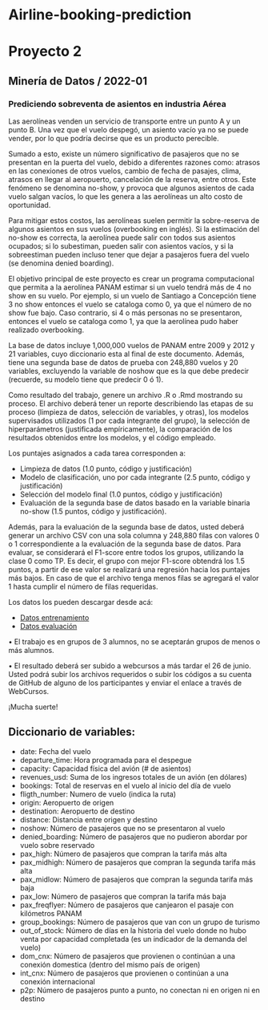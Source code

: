 # Airline-booking-prediction

# Proyecto 2
## Minería de Datos / 2022-01
### Prediciendo sobreventa de asientos en industria Aérea

Las aerolíneas venden un servicio de transporte entre un punto A y un punto B. Una vez que el vuelo
despegó, un asiento vacío ya no se puede vender, por lo que podría decirse que es un producto perecible.

Sumado a esto, existe un número significativo de pasajeros que no se presentan en la puerta del vuelo,
debido a diferentes razones como: atrasos en las conexiones de otros vuelos, cambio de fecha de pasajes,
clima, atrasos en llegar al aeropuerto, cancelación de la reserva, entre otros. Este fenómeno se denomina
no-show, y provoca que algunos asientos de cada vuelo salgan vacíos, lo que les genera a las aerolíneas
un alto costo de oportunidad.

Para mitigar estos costos, las aerolíneas suelen permitir la sobre-reserva de algunos asientos en sus vuelos
(overbooking en inglés). Si la estimación del no-show es correcta, la aerolínea puede salir con todos sus
asientos ocupados; si lo subestiman, pueden salir con asientos vacíos, y si la sobreestiman pueden incluso
tener que dejar a pasajeros fuera del vuelo (se denomina denied boarding).

El objetivo principal de este proyecto es crear un programa computacional que permita a la aerolínea
PANAM estimar si un vuelo tendrá más de 4 no show en su vuelo. Por ejemplo, si un vuelo de Santiago a
Concepción tiene 3 no show entonces el vuelo se cataloga como 0, ya que el número de no show fue bajo.
Caso contrario, si 4 o más personas no se presentaron, entonces el vuelo se cataloga como 1, ya que la
aerolínea pudo haber realizado overbooking.

La base de datos incluye 1,000,000 vuelos de PANAM entre 2009 y 2012 y 21 variables, cuyo diccionario
esta al final de este documento. Además, tiene una segunda base de datos de prueba con 248,880 vuelos
y 20 variables, excluyendo la variable de noshow que es la que debe predecir (recuerde, su modelo tiene
que predecir 0 ó 1).

Como resultado del trabajo, genere un archivo .R o .Rmd mostrando su proceso. El archivo deberá tener
un reporte describiendo las etapas de su proceso (limpieza de datos, selección de variables, y otras), los
modelos supervisados utilizados (1 por cada integrante del grupo), la selección de hiperparámetros
(justificada empíricamente), la comparación de los resultados obtenidos entre los modelos, y el código
empleado.

Los puntajes asignados a cada tarea corresponden a:
- Limpieza de datos (1.0 punto, código y justificación)
- Modelo de clasificación, uno por cada integrante (2.5 punto, código y justificación)
- Selección del modelo final (1.0 puntos, código y justificación)
- Evaluación de la segunda base de datos basado en la variable binaria no-show (1.5 puntos,
código y justificación).

Además, para la evaluación de la segunda base de datos, usted deberá generar un archivo CSV con una
sola columna y 248,880 filas con valores 0 o 1 correspondiente a la evaluación de la segunda base de
datos. Para evaluar, se considerará el F1-score entre todos los grupos, utilizando la clase 0 como TP. Es
decir, el grupo con mejor F1-score obtendrá los 1.5 puntos, a partir de ese valor se realizará una regresión
hacia los puntajes más bajos. En caso de que el archivo tenga menos filas se agregará el valor 1 hasta
cumplir el número de filas requeridas.

Los datos los pueden descargar desde acá:
- [Datos entrenamiento](https://www.dropbox.com/s/xbba54sifp8gpqm/ALUMNOS-trainData.csv?dl=0)
- [Datos evaluación](https://www.dropbox.com/s/kqu49u6eu8vbk2x/ALUMNOS-evalData.csv?dl=0)

• El trabajo es en grupos de 3 alumnos, no se aceptarán grupos de menos o más alumnos.

• El resultado deberá ser subido a webcursos a más tardar el 26 de junio. Usted podrá subir los
archivos requeridos o subir los códigos a su cuenta de GitHub de alguno de los participantes y
enviar el enlace a través de WebCursos.

¡Mucha suerte!


## Diccionario de variables:
- date: Fecha del vuelo
- departure_time: Hora programada para el despegue
- capacity: Capacidad física del avión (# de asientos)
- revenues_usd: Suma de los ingresos totales de un avión (en dólares)
- bookings: Total de reservas en el vuelo al inicio del día de vuelo
- fligth_number: Numero de vuelo (indica la ruta)
- origin: Aeropuerto de origen
- destination: Aeropuerto de destino
- distance: Distancia entre origen y destino
- noshow: Número de pasajeros que no se presentaron al vuelo
- denied_boarding: Número de pasajeros que no pudieron abordar por vuelo sobre reservado
- pax_high: Número de pasajeros que compran la tarifa más alta
- pax_midhigh: Número de pasajeros que compran la segunda tarifa más alta
- pax_midlow: Número de pasajeros que compran la segunda tarifa más baja
- pax_low: Número de pasajeros que compran la tarifa más baja
- pax_freqflyer: Número de pasajeros que canjearon el pasaje con kilómetros PANAM
- group_bookings: Número de pasajeros que van con un grupo de turismo
- out_of_stock: Número de días en la historia del vuelo donde no hubo venta por capacidad
completada (es un indicador de la demanda del vuelo)
- dom_cnx: Número de pasajeros que provienen o continúan a una conexión domestica (dentro del
mismo país de origen)
- int_cnx: Número de pasajeros que provienen o continúan a una conexión internacional
- p2p: Número de pasajeros punto a punto, no conectan ni en origen ni en destino
